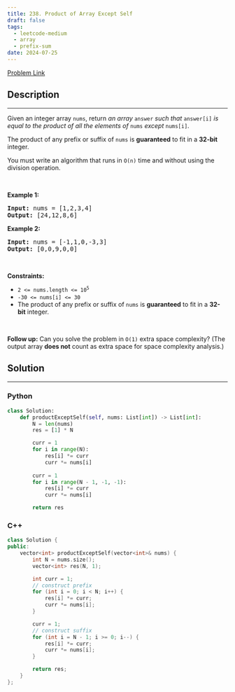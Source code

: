 ```yaml
---
title: 238. Product of Array Except Self
draft: false
tags: 
  - leetcode-medium
  - array
  - prefix-sum
date: 2024-07-25
---
```


[Problem Link](https://leetcode.com/problems/product-of-array-except-self/)

## Description

---
<p>Given an integer array <code>nums</code>, return <em>an array</em> <code>answer</code> <em>such that</em> <code>answer[i]</code> <em>is equal to the product of all the elements of</em> <code>nums</code> <em>except</em> <code>nums[i]</code>.</p>

<p>The product of any prefix or suffix of <code>nums</code> is <strong>guaranteed</strong> to fit in a <strong>32-bit</strong> integer.</p>

<p>You must write an algorithm that runs in&nbsp;<code>O(n)</code>&nbsp;time and without using the division operation.</p>

<p>&nbsp;</p>
<p><strong class="example">Example 1:</strong></p>
<pre><strong>Input:</strong> nums = [1,2,3,4]
<strong>Output:</strong> [24,12,8,6]
</pre><p><strong class="example">Example 2:</strong></p>
<pre><strong>Input:</strong> nums = [-1,1,0,-3,3]
<strong>Output:</strong> [0,0,9,0,0]
</pre>
<p>&nbsp;</p>
<p><strong>Constraints:</strong></p>

<ul>
	<li><code>2 &lt;= nums.length &lt;= 10<sup>5</sup></code></li>
	<li><code>-30 &lt;= nums[i] &lt;= 30</code></li>
	<li>The product of any prefix or suffix of <code>nums</code> is <strong>guaranteed</strong> to fit in a <strong>32-bit</strong> integer.</li>
</ul>

<p>&nbsp;</p>
<p><strong>Follow up:</strong>&nbsp;Can you solve the problem in <code>O(1)</code>&nbsp;extra&nbsp;space complexity? (The output array <strong>does not</strong> count as extra space for space complexity analysis.)</p>


## Solution

---
### Python
``` py title='product-of-array-except-self'
class Solution:
    def productExceptSelf(self, nums: List[int]) -> List[int]:
        N = len(nums)
        res = [1] * N

        curr = 1
        for i in range(N):
            res[i] *= curr
            curr *= nums[i]
        
        curr = 1
        for i in range(N - 1, -1, -1):
            res[i] *= curr
            curr *= nums[i]

        return res

```
### C++
``` cpp title='product-of-array-except-self'
class Solution {
public:
    vector<int> productExceptSelf(vector<int>& nums) {
        int N = nums.size();
        vector<int> res(N, 1);

        int curr = 1;
        // construct prefix
        for (int i = 0; i < N; i++) {
            res[i] *= curr;
            curr *= nums[i];
        }

        curr = 1;
        // construct suffix
        for (int i = N - 1; i >= 0; i--) {
            res[i] *= curr;
            curr *= nums[i];
        }

        return res;
    }
};
```

